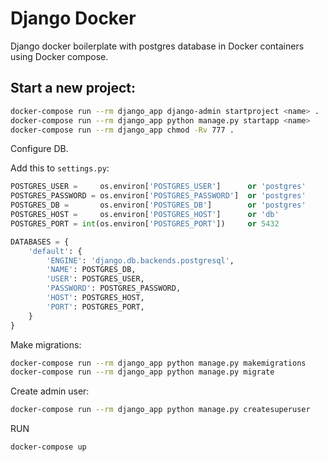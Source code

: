 # Django Docker
Django docker boilerplate with postgres database in Docker containers using Docker compose.

## Start a new project:

```bash
docker-compose run --rm django_app django-admin startproject <name> .
docker-compose run --rm django_app python manage.py startapp <name>
docker-compose run --rm django_app chmod -Rv 777 .
```

Configure DB.

Add this to `settings.py`:
```python
POSTGRES_USER =     os.environ['POSTGRES_USER']      or 'postgres'
POSTGRES_PASSWORD = os.environ['POSTGRES_PASSWORD']  or 'postgres'
POSTGRES_DB =       os.environ['POSTGRES_DB']        or 'postgres'
POSTGRES_HOST =     os.environ['POSTGRES_HOST']      or 'db'
POSTGRES_PORT = int(os.environ['POSTGRES_PORT'])     or 5432

DATABASES = {
    'default': {
        'ENGINE': 'django.db.backends.postgresql',
        'NAME': POSTGRES_DB,
        'USER': POSTGRES_USER,
        'PASSWORD': POSTGRES_PASSWORD,
        'HOST': POSTGRES_HOST,
        'PORT': POSTGRES_PORT,
    }
}
```

Make migrations:

```bash
docker-compose run --rm django_app python manage.py makemigrations
docker-compose run --rm django_app python manage.py migrate
```

Create admin user:
```bash
docker-compose run --rm django_app python manage.py createsuperuser
```

RUN
```
docker-compose up
```